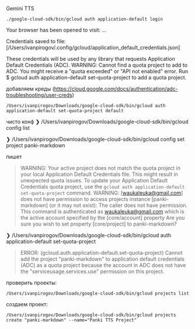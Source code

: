 
Gemini TTS

```
./google-cloud-sdk/bin/gcloud auth application-default login
```

Your browser has been opened to visit:
...

Credentials saved to file: [/Users/ivanpirogov/.config/gcloud/application_default_credentials.json]

These credentials will be used by any library that requests Application Default Credentials (ADC).
WARNING:
Cannot find a quota project to add to ADC. You might receive a "quota exceeded" or "API not enabled" error. Run $ gcloud auth application-default set-quota-project to add a quota project.

добавляем креды (https://cloud.google.com/docs/authentication/adc-troubleshooting/user-creds)

```
/Users/ivanpirogov/Downloads/google-cloud-sdk/bin/gcloud auth application-default set-quota-project default
```

чисто конф
❯ /Users/ivanpirogov/Downloads/google-cloud-sdk/bin/gcloud config list

❯ /Users/ivanpirogov/Downloads/google-cloud-sdk/bin/gcloud config set project panki-markdown

пишет

>WARNING: Your active project does not match the quota project in your local Application Default Credentials file. This might result in unexpected quota issues.
>To update your Application Default Credentials quota project, use the `gcloud auth application-default set-quota-project` command.
WARNING: [waukaleuka@gmail.com] does not have permission to access projects instance [panki-markdown] (or it may not exist): The caller does not have permission. This command is authenticated as waukaleuka@gmail.com which is the active account specified by the [core/account] property
Are you sure you wish to set property [core/project] to panki-markdown?

❯ /Users/ivanpirogov/Downloads/google-cloud-sdk/bin/gcloud auth application-default set-quota-project
>ERROR: (gcloud.auth.application-default.set-quota-project) Cannot add the project "panki-markdown" to application default credentials (ADC) as a quota project because the account in ADC does not have the "serviceusage.services.use" permission on this project.

проверить проекты:
```shell
/Users/ivanpirogov/Downloads/google-cloud-sdk/bin/gcloud projects list
```

создаем проект:
```shell
/Users/ivanpirogov/Downloads/google-cloud-sdk/bin/gcloud projects create "panki-markdown" --name="Panki TTS Project"
```


